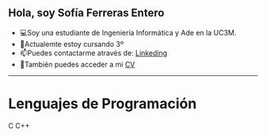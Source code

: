 <h2>Hola, soy Sofía Ferreras Entero</h2>


<ul>
  <li>💻Soy una estudiante de Ingeniería Informática y Ade en la UC3M.
  </li>
  <li>🌱Actualemte estoy cursando 3º</li>
  <li>📫Puedes contactarme através de: <a href="https://www.linkedin.com/in/sofia-ferreras"> Linkeding </a></li>
  <li>💬También puedes acceder a mi <a href="CV-SofiaFerreras.pdf" download="CV-SofiaFerreras.pdf"> CV</a></li>
</ul>

<hr>

<h1>Lenguajes de Programación</h1>
  <div class="icons">
    <i class="fab fa-css3-alt" title="CSS"></i>
    <i class="fab fa-js-square" title="JavaScript"></i>
    <i class="fab fa-python" title="Python"></i>
    <i class="fab fa-html5" title="HTML"></i>
    <i class="fas fa-database" title="SQL"></i>
    <span title="C">C</span>
    <span title="C++">C++</span>
  </div>
